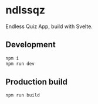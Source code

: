 # ndlssqz

Endless Quiz App, build with Svelte.

## Development

```sh
npm i
npm run dev
```

## Production build

```sh
npm run build
```
